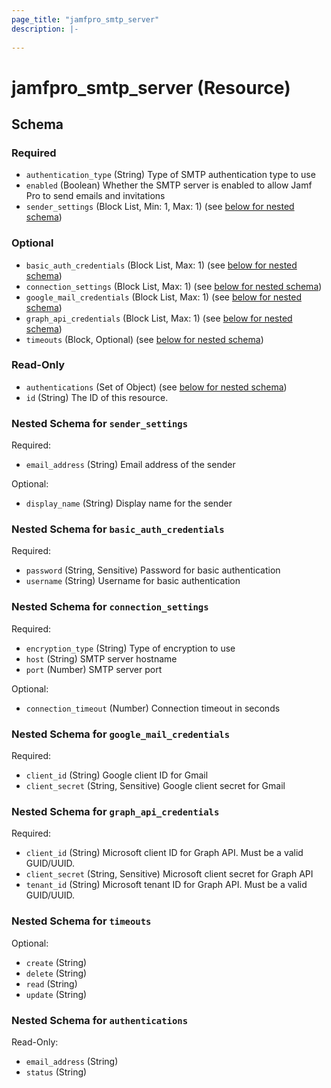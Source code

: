 ```yaml
---
page_title: "jamfpro_smtp_server"
description: |-
  
---
```


# jamfpro_smtp_server (Resource)


<!-- schema generated by tfplugindocs -->
## Schema

### Required

- `authentication_type` (String) Type of SMTP authentication type to use
- `enabled` (Boolean) Whether the SMTP server is enabled to allow Jamf Pro to send emails and invitations
- `sender_settings` (Block List, Min: 1, Max: 1) (see [below for nested schema](#nestedblock--sender_settings))

### Optional

- `basic_auth_credentials` (Block List, Max: 1) (see [below for nested schema](#nestedblock--basic_auth_credentials))
- `connection_settings` (Block List, Max: 1) (see [below for nested schema](#nestedblock--connection_settings))
- `google_mail_credentials` (Block List, Max: 1) (see [below for nested schema](#nestedblock--google_mail_credentials))
- `graph_api_credentials` (Block List, Max: 1) (see [below for nested schema](#nestedblock--graph_api_credentials))
- `timeouts` (Block, Optional) (see [below for nested schema](#nestedblock--timeouts))

### Read-Only

- `authentications` (Set of Object) (see [below for nested schema](#nestedatt--authentications))
- `id` (String) The ID of this resource.

<a id="nestedblock--sender_settings"></a>
### Nested Schema for `sender_settings`

Required:

- `email_address` (String) Email address of the sender

Optional:

- `display_name` (String) Display name for the sender


<a id="nestedblock--basic_auth_credentials"></a>
### Nested Schema for `basic_auth_credentials`

Required:

- `password` (String, Sensitive) Password for basic authentication
- `username` (String) Username for basic authentication


<a id="nestedblock--connection_settings"></a>
### Nested Schema for `connection_settings`

Required:

- `encryption_type` (String) Type of encryption to use
- `host` (String) SMTP server hostname
- `port` (Number) SMTP server port

Optional:

- `connection_timeout` (Number) Connection timeout in seconds


<a id="nestedblock--google_mail_credentials"></a>
### Nested Schema for `google_mail_credentials`

Required:

- `client_id` (String) Google client ID for Gmail
- `client_secret` (String, Sensitive) Google client secret for Gmail


<a id="nestedblock--graph_api_credentials"></a>
### Nested Schema for `graph_api_credentials`

Required:

- `client_id` (String) Microsoft client ID for Graph API. Must be a valid GUID/UUID.
- `client_secret` (String, Sensitive) Microsoft client secret for Graph API
- `tenant_id` (String) Microsoft tenant ID for Graph API. Must be a valid GUID/UUID.


<a id="nestedblock--timeouts"></a>
### Nested Schema for `timeouts`

Optional:

- `create` (String)
- `delete` (String)
- `read` (String)
- `update` (String)


<a id="nestedatt--authentications"></a>
### Nested Schema for `authentications`

Read-Only:

- `email_address` (String)
- `status` (String)